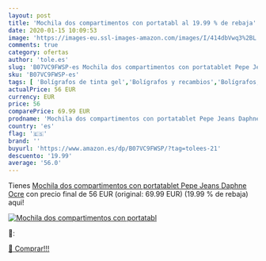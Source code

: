 ```yaml
---
layout: post
title: 'Mochila dos compartimentos con portatabl al 19.99 % de rebaja'
date: 2020-01-15 10:09:53
image: 'https://images-eu.ssl-images-amazon.com/images/I/414dbVwq3%2BL._SL400_.jpg'
comments: true
category: ofertas
author: 'tole.es'
slug: 'B07VC9FWSP-es Mochila dos compartimentos con portatablet Pepe Jeans...'
sku: 'B07VC9FWSP-es'
tags: [ 'Bolígrafos de tinta gel','Bolígrafos y recambios','Bolígrafos, lápices y útiles de escritura','Oficina y papelería','Recambios para bolígrafos y plumas','mochila', ]
actualPrice: 56 EUR
currency: EUR
price: 56
comparePrice: 69.99 EUR
prodname: 'Mochila dos compartimentos con portatablet Pepe Jeans Daphne Ocre'
country: 'es'
flag: '🇪🇸'
brand: ''
buyurl: 'https://www.amazon.es/dp/B07VC9FWSP/?tag=tolees-21'
descuento: '19.99'
average: '56.0'
---
```


Tienes [Mochila dos compartimentos con portatablet Pepe Jeans Daphne Ocre](https://www.amazon.es/dp/B07VC9FWSP/?tag=tolees-21) con precio final de  56 EUR (original: 69.99 EUR) (19.99 %  de rebaja) aqui!

[![Mochila dos compartimentos con portatabl](https://images-eu.ssl-images-amazon.com/images/I/414dbVwq3%2BL._SL400_.jpg)](https://www.amazon.es/dp/B07VC9FWSP/?tag=tolees-21)

🔎:


[🛒 Comprar!!!](https://www.amazon.es/dp/B07VC9FWSP/?tag=tolees-21)
